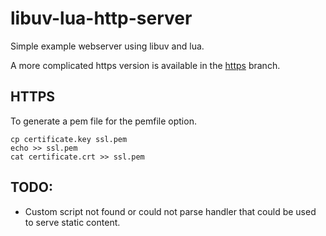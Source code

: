 
libuv-lua-http-server
=====================

Simple example webserver using libuv and lua.

A more complicated https version is available in the [https](https://github.com/ErikDubbelboer/libuv-lua-http-server/tree/https) branch.


HTTPS
-----

To generate a pem file for the pemfile option.
```
cp certificate.key ssl.pem
echo >> ssl.pem
cat certificate.crt >> ssl.pem
```

TODO:
----
* Custom script not found or could not parse handler that could be used to serve static content.

